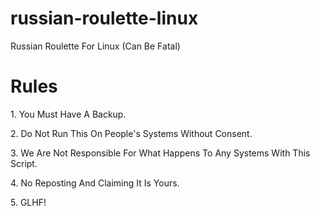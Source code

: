 # russian-roulette-linux
Russian Roulette For Linux (Can Be Fatal)
<h1> Rules </h1><p>
1. You Must Have A Backup.<p>
2. Do Not Run This On People's Systems Without Consent.<p>
3. We Are Not Responsible For What Happens To Any Systems With This Script.<p>
4. No Reposting And Claiming It Is Yours.<p>
5. GLHF!<p>
